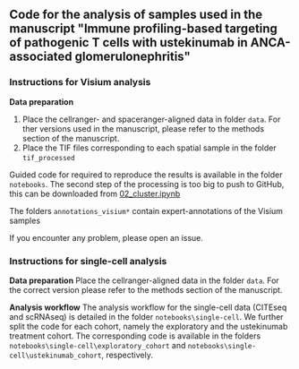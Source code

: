 ## Code for the analysis of samples used in the manuscript "Immune profiling-based targeting of pathogenic T cells with ustekinumab in ANCA-associated glomerulonephritis"


### Instructions for Visium analysis

**Data preparation**
1. Place the cellranger- and spaceranger-aligned data in folder ```data```. For ther versions used in the manuscript, please refer to the methods section of the manuscript.
2. Place the TIF files corresponding to each spatial sample in the folder ```tif_processed```

Guided code for required to reproduce the results is available in the folder ```notebooks```. The second step of the processing is too big to push to GitHub, this can be downloaded from [02_cluster.ipynb](https://drive.google.com/file/d/11mMGel0VzCgbqmvUIG5L2zHP9qBJGoqu/view?usp=sharing)

The folders ```annotations_visium*``` contain expert-annotations of the Visium samples

If you encounter any problem, please open an issue. 


### Instructions for single-cell analysis

**Data preparation**
Place the cellranger-aligned data in the folder ```data```. For the correct version please refer to the methods section of the manuscript.

**Analysis workflow**
The analysis workflow for the single-cell data (CITEseq and scRNAseq) is detailed in the folder ```notebooks\single-cell```. We further split the code for each cohort, namely the exploratory and the ustekinumab treatment cohort. The corresponding code is available in the folders ```notebooks\single-cell\exploratory_cohort``` and ```notebooks\single-cell\ustekinumab_cohort```, respectively.